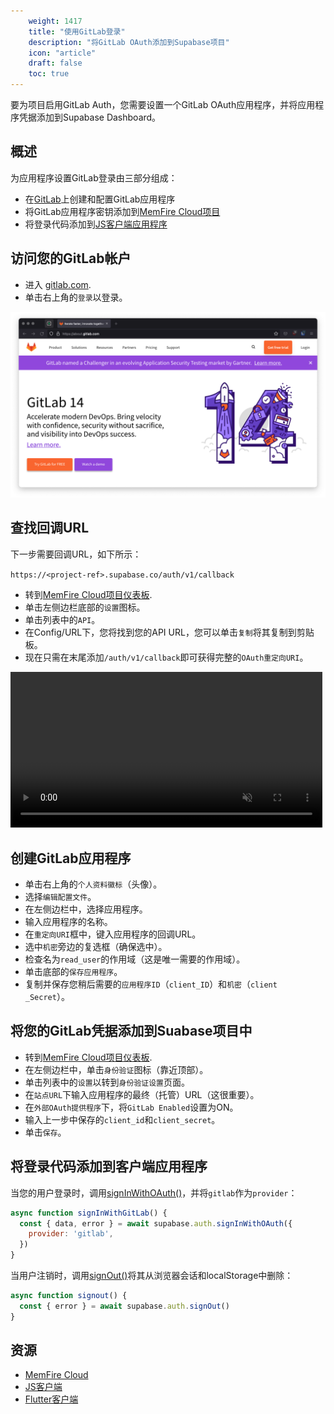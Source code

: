 ```yaml
---
    weight: 1417
    title: "使用GitLab登录"
    description: "将GitLab OAuth添加到Supabase项目"
    icon: "article"
    draft: false
    toc: true
---
```


要为项目启用GitLab Auth，您需要设置一个GitLab OAuth应用程序，并将应用程序凭据添加到Supabase Dashboard。

## 概述

为应用程序设置GitLab登录由三部分组成：

- 在[GitLab](https://gitlab.com)上创建和配置GitLab应用程序
- 将GitLab应用程序密钥添加到[MemFire Cloud项目](https://cloud.memfiredb.com)
- 将登录代码添加到[JS客户端应用程序](https://github.com/supabase/supabase-js)

## 访问您的GitLab帐户

- 进入 [gitlab.com](https://gitlab.com).
- 单击右上角的`登录`以登录。

<img src="../../../../img/guides/auth-gitlab/gitlab-portal.png">

## 查找回调URL

下一步需要回调URL，如下所示：

`https://<project-ref>.supabase.co/auth/v1/callback`

- 转到[MemFire Cloud项目仪表板](https://cloud.memfiredb.com).
- 单击左侧边栏底部的`设置`图标。
- 单击列表中的`API`。
- 在Config/URL下，您将找到您的API URL，您可以单击`复制`将其复制到剪贴板。 
- 现在只需在末尾添加`/auth/v1/callback`即可获得完整的`OAuth重定向URI`。

<video width="99%" muted playsInline controls="true">
  <source src="../../../videos/api/api-url-and-key.mp4" type="video/mp4" muted playsInline />
</video>

## 创建GitLab应用程序

- 单击右上角的`个人资料徽标`（头像）。
- 选择`编辑配置文件`。
- 在左侧边栏中，选择应用程序。
- 输入应用程序的名称。
- 在`重定向URI`框中，键入应用程序的回调URL。
- 选中`机密`旁边的复选框（确保选中）。
- 检查名为`read_user`的作用域（这是唯一需要的作用域）。
- 单击底部的`保存应用程序`。
- 复制并保存您稍后需要的`应用程序ID`（`client_ID`）和`机密`（`client _Secret`）。

## 将您的GitLab凭据添加到Suabase项目中

- 转到[MemFire Cloud项目仪表板](https://cloud.memfiredb.com).
- 在左侧边栏中，单击`身份验证`图标（靠近顶部）。
- 单击列表中的`设置`以转到`身份验证设置`页面。
- 在`站点URL`下输入应用程序的最终（托管）URL（这很重要）。
- 在`外部OAuth提供程序`下，将`GitLab Enabled`设置为ON。
- 输入上一步中保存的`client_id`和`client_secret`。
- 单击`保存`。

## 将登录代码添加到客户端应用程序

当您的用户登录时，调用[signInWithOAuth()](/docs/app/SDKdocs/JavaScript/auth/auth-signinwithoauth)，并将`gitlab`作为`provider`：

```js
async function signInWithGitLab() {
  const { data, error } = await supabase.auth.signInWithOAuth({
    provider: 'gitlab',
  })
}
```

当用户注销时，调用[signOut()](/docs/app/SDKdocs/JavaScript/auth/auth-signout)将其从浏览器会话和localStorage中删除：

```js
async function signout() {
  const { error } = await supabase.auth.signOut()
}
```

## 资源

- [MemFire Cloud](https://cloud.memfiredb.com)
- [JS客户端](https://github.com/supabase/supabase-js)
- [Flutter客户端](https://github.com/supabase/supabase-flutter)


